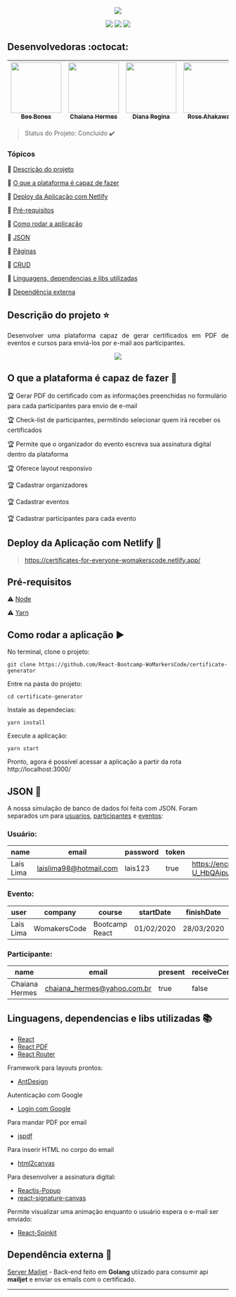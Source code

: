 <p align="center">
  <img src="https://user-images.githubusercontent.com/46378210/80918424-34fffd00-8d3b-11ea-99ee-477a3ebf4d89.png">
</p>

<p align="center">
  <img src="https://img.shields.io/static/v1?label=react&message=framework&color=blue&style=for-the-badge&logo=REACT"/>
  <img src="https://img.shields.io/static/v1?label=Netlify&message=deploy&color=blue&style=for-the-badge&logo=netlify"/>
  <img src="http://img.shields.io/static/v1?label=License&message=MIT&color=green&style=for-the-badge"/>
</p>

## Desenvolvedoras :octocat:

| [<img src="https://avatars2.githubusercontent.com/u/40778029?s=400&u=0ff80f01d3cb66b2af110aea5d30701d8ac6b6ec&v=4" width=115><br><sub>Bee Bones</sub>](https://github.com/beebones) |[<img src="https://media-exp1.licdn.com/dms/image/C4E03AQGE1Yb8mAu4_A/profile-displayphoto-shrink_200_200/0?e=1592438400&v=beta&t=-ANjM-l29GR6AVf_OxXkfk7NH424lVgJmjQIgIos2Ck" width=115><br><sub>Chaiana Hermes</sub>](https://github.com/chaihermes) | [<img src="https://avatars2.githubusercontent.com/u/46378210?s=400&u=071f7791bb03f8e102d835bdb9c2f0d3d24e8a34&v=4" width=115><br><sub>Diana Regina</sub>](https://github.com/Diana-ops) | [<img src="https://avatars0.githubusercontent.com/u/56303576?s=400&u=b3afc995a8a4a0a5b0af9ff64e4953c907927f23&v=4" width=115><br><sub>Rose Ahakawa</sub>](https://github.com/ahakawa) |
| :---: | :---: | :---: | :---:

> Status do Projeto: Concluido :heavy_check_mark:

### Tópicos 

:small_blue_diamond: [Descrição do projeto](#descrição-do-projeto-star)

:small_blue_diamond: [O que a plataforma é capaz de fazer](#o-que-a-plataforma-é-capaz-de-fazer-checkered_flag)

:small_blue_diamond: [Deploy da Aplicação com Netlify](#deploy-da-aplicação-com-netlify-dash)

:small_blue_diamond: [Pré-requisitos](#pré-requisitos)

:small_blue_diamond: [Como rodar a aplicação](#como-rodar-a-aplicação-arrow_forward)

:small_blue_diamond: [JSON](#json-floppy_disk)

:small_blue_diamond: [Páginas](#páginas)

:small_blue_diamond: [CRUD](#crud)

:small_blue_diamond: [Linguagens, dependencias e libs utilizadas ](#linguagens-dependencias-e-libs-utilizadas-books)

:small_blue_diamond: [Dependência externa](#dependência-externa-incoming_envelope)

## Descrição do projeto :star:

<p align="justify">
Desenvolver uma plataforma capaz de gerar certificados em PDF de eventos e cursos para enviá-los por e-mail aos participantes.
</p>

<p align="center">
<img src="https://user-images.githubusercontent.com/46378210/80231326-9a603980-8629-11ea-8798-eabacda99982.png"/>
</p>

## O que a plataforma é capaz de fazer :checkered_flag:

:trophy: Gerar PDF do certificado com as informações preenchidas no formulário para cada participantes para envio de e-mail 

:trophy: Check-list de participantes, permitindo selecionar quem irá receber os certificados 

:trophy: Permite que o organizador do evento escreva sua assinatura digital dentro da plataforma

:trophy: Oferece layout responsivo 

:trophy: Cadastrar organizadores 

:trophy: Cadastrar eventos 

:trophy: Cadastrar participantes para cada evento

## Deploy da Aplicação com Netlify :dash:

> https://certificates-for-everyone-womakerscode.netlify.app/

## Pré-requisitos

:warning: [Node](https://nodejs.org/en/download/)

:warning: [Yarn](https://classic.yarnpkg.com/pt-BR/docs/install/#windows-stable) 

## Como rodar a aplicação :arrow_forward:

No terminal, clone o projeto: 

```
git clone https://github.com/React-Bootcamp-WoMarkersCode/certificate-generator
```

Entre na pasta do projeto:  

```
cd certificate-generator
```

Instale as dependecias:

```
yarn install
```

Execute a aplicação:

```
yarn start
```

Pronto, agora é possível acessar a aplicação a partir da rota http://localhost:3000/ 

## JSON :floppy_disk:

A nossa simulação de banco de dados foi feita com JSON. Foram separados um para [usuarios](https://github.com/React-Bootcamp-WoMarkersCode/certificate-generator/blob/DianaRegina/certificate/src/services/users.json), [participantes](https://github.com/React-Bootcamp-WoMarkersCode/certificate-generator/blob/DianaRegina/certificate/src/services/participantes.json) e [eventos](https://github.com/React-Bootcamp-WoMarkersCode/certificate-generator/blob/DianaRegina/certificate/src/services/events.json):

### Usuário: 

|name|email|password|token|avatar|
| -------- |-------- |-------- |-------- |-------- |
|Lais Lima|laislima98@hotmail.com|lais123|true|https://encrypted-tbn0.gstatic.com/images?q=tbn%3AANd9GcS9-U_HbQAipum9lWln3APcBIwng7T46hdBA42EJv8Hf6Z4fDT3&usqp=CAU|

### Evento: 

|user|company|course|startDate|finishDate|workload|logo|
| -------- |-------- |-------- |-------- |-------- |-------- |-------- |
|Lais Lima|WomakersCode|Bootcamp React|01/02/2020|28/03/2020|56|https://miro.medium.com/max/478/1*jriufqYKgJTW4DKrBizU5w.png|https://upload.wikimedia.org/wikipedia/commons/7/7f/Assinatura_Jos%C3%A9_Saramago.png|

### Participante: 

|name|email|present|receiveCertificate|course|
| -------- |-------- |-------- |-------- |-------- |
|Chaiana Hermes|chaiana_hermes@yahoo.com.br|true|false|Bootcamp React|

## Linguagens, dependencias e libs utilizadas :books:

- [React](https://pt-br.reactjs.org/docs/create-a-new-react-app.html)
- [React PDF](https://react-pdf.org/)
- [React Router](https://reacttraining.com/react-router/web/guides/quick-start)

Framework para layouts prontos:
- [AntDesign](https://ant.design/docs/react/introduce) 

Autenticação com Google
- [Login com Google](https://www.npmjs.com/package/react-google-login)

Para mandar PDF por email
- [jspdf](https://www.npmjs.com/package/jspdf) 

Para inserir HTML no corpo do email
- [html2canvas](https://www.npmjs.com/package/html2canvas)

Para desenvolver a assinatura digital:

- [Reactjs-Popup](https://react-popup.elazizi.com/getting-started/)
- [react-signature-canvas](https://www.npmjs.com/package/react-signature-canvas)

Permite visualizar uma animação enquanto o usuário espera o e-mail ser enviado:
- [React-Spinkit](https://github.com/KyleAMathews/react-spinkit)

## Dependência externa :incoming_envelope:
[Server Mailjet](https://github.com/beebones/server-mailjet) - Back-end feito em **Golang** utiizado para consumir api **mailjet** e enviar os emails com o certificado.
<hr/>
